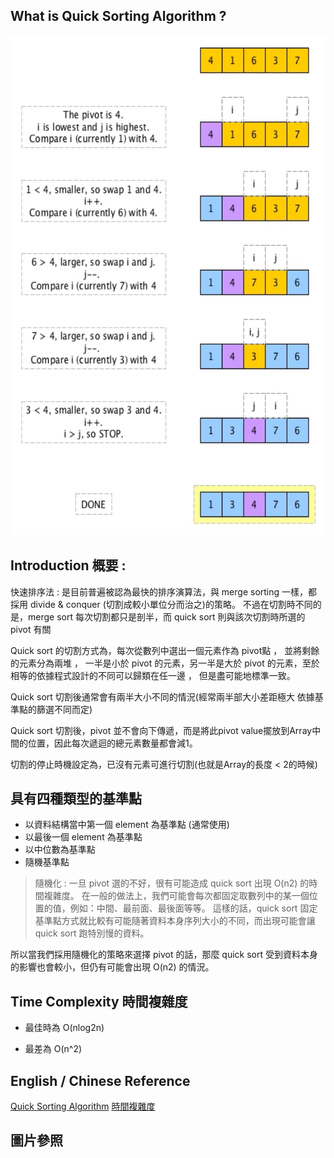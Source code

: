 
## What is Quick Sorting Algorithm ?


<img src='https://github.com/Wei-Tsung/Core-Concepts-Visualization/blob/master/quicksort_imperative-1.jpg' width='600' height='800'>




## Introduction 概要 :

快速排序法 : 是目前普遍被認為最快的排序演算法，與 merge sorting 一樣，都採用 divide & conquer (切割成較小單位分而治之)的策略。
不過在切割時不同的是，merge sort 每次切割都只是剖半，而 quick sort 則與該次切割時所選的 pivot 有關

Quick sort 的切割方式為，每次從數列中選出一個元素作為 pivot點 ， 並將剩餘的元素分為兩堆 ， 一半是小於 pivot 的元素，另一半是大於 pivot 的元素，至於相等的依據程式設計的不同可以歸類在任一邊  ， 但是盡可能地標準一致。

Quick sort 切割後通常會有兩半大小不同的情況(經常兩半部大小差距極大  依據基準點的篩選不同而定)

Quick sort 切割後，pivot 並不會向下傳遞，而是將此pivot value擺放到Array中間的位置，因此每次遞迴的總元素數量都會減1。

切割的停止時機設定為，已沒有元素可進行切割(也就是Array的長度 < 2的時候)


## 具有四種類型的基準點

- 以資料結構當中第一個 element 為基準點 (通常使用)
- 以最後一個 element 為基準點
- 以中位數為基準點
- 隨機基準點 
> 隨機化 :
一旦 pivot 選的不好，很有可能造成 quick sort 出現 O(n2) 的時間複雜度。
在一般的做法上，我們可能會每次都固定取數列中的某一個位置的值，例如：中間、最前面、最後面等等。
這樣的話，quick sort 固定基準點方式就比較有可能隨著資料本身序列大小的不同，而出現可能會讓 quick sort 跑特別慢的資料。

所以當我們採用隨機化的策略來選擇 pivot 的話，那麼 quick sort 受到資料本身的影響也會較小，但仍有可能會出現 O(n2) 的情況。







## Time Complexity 時間複雜度
- 最佳時為 O(nlog2n)

- 最差為 O(n^2)




## English / Chinese Reference  


[Quick Sorting Algorithm](http://typeocaml.com/2015/01/02/immutable/)
[時間複雜度](https://blog.kuoe0.tw/posts/2013/03/15/sort-about-quick-sort/)
## 圖片參照

